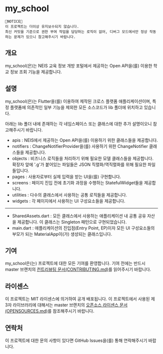 # my_school

```
🚨NOTICE🚨
이 프로젝트는 더이상 유지보수되지 않습니다.
최신 커밋을 기준으로 권한 부여 작업을 담당하는 로직이 없어, 디버그 모드에서만 정상 작동하는 문제가 있으니 참고해주시기 바랍니다.  
```

## 개요
my_school(은)는 NEIS 교육 정보 개방 포털에서 제공하는 Open API을(를) 이용한 학교 정보 조회 기능을 제공합니다.

## 설명
my_school(은)는 Flutter을(를) 이용하여 제작된 크로스 플랫폼 애플리케이션이며, 특정 플랫폼에 의존적인 일부 기능을 제외한 모든 소스코드가 lib 폴더에 위치하고 있습니다.

아래는 lib 폴더 내에 존재하는 각 네임스페이스 또는 클래스에 대한 추가 설명이오니 참고해주시기 바랍니다.

 * apis : NEIS에서 제공하는 Open API을(를) 이용하기 위한 클래스들을 제공합니다.
 * notifiers : ChangeNotifierProvider을(를) 사용하기 위한 ChangeNotifier 클래스들을 제공합니다.
 * objects : 비즈니스 로직들을 처리하기 위해 필요한 모델 클래스들을 제공합니다. 확장자 앞에 '.g'가 붙어있는 파일들은 JSON 직렬화/역직렬화를 위해 필요한 파일들입니다.
 * pages : 사용자로부터 실제 입력을 받는 UI을(를) 구현합니다.
 * screens : 페이지 진입 전에 초기화 과정을 수행하는 StatefulWidget들을 제공합니다.
 * utilities : 다수의 클래스에서 사용하는 공통 로직들을 제공합니다.
 * widgets : 각 페이지에서 사용하는 UI 구성요소들을 제공합니다.

 * * *

 * SharedAssets.dart : 모든 클래스에서 사용하는 애플리케이션 내 공통 공유 자산을 제공합니다. 이 클래스는 Singleton 패턴으로 구현되었습니다.
 * main.dart : 애플리케이션의 진입점(Entry Point, EP)이자 모든 UI 구성요소들의 부모가 되는 MaterialApp이(가) 생성되는 클래스입니다.

## 기여
my_school은(는) 프로젝트에 대한 모든 기여를 환영합니다. 기여 전에는 반드시 master 브랜치의 [컨트리뷰팅 문서(CONTRIBUTING.md)](CONTRIBUTING.md)를 읽어주시기 바랍니다.

## 라이센스
이 프로젝트는 MIT 라이센스에 의거하여 공개 배포됩니다. 이 프로젝트에서 사용된 제 3자 라이브러리에 대해서는 master 브랜치의 [오픈소스 라이센스 문서(OPENSOURCES.md)](OPENSOURCES.md)를 참조해주시기 바랍니다.

## 연락처
이 프로젝트에 대한 문의 사항이 있다면 GitHub Issues을(를) 통해 연락해주시기 바랍니다. 
